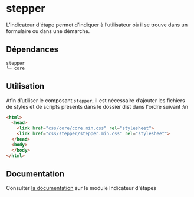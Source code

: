 # stepper

L’indicateur d'étape permet d’indiquer à l’utilisateur où il se trouve dans un formulaire ou dans une démarche.

## Dépendances
```shell
stepper
└─ core
```

## Utilisation
Afin d’utiliser le composant `stepper`, il est nécessaire d’ajouter les fichiers de styles et de scripts présents dans le dossier dist dans l'ordre suivant :\n
```html
<html>
  <head>
    <link href="css/core/core.min.css" rel="stylesheet">
    <link href="css/stepper/stepper.min.css" rel="stylesheet">
  </head>
  <body>
  </body>
</html>
```

## Documentation

Consulter [la documentation](https://www.systeme-de-design.gouv.fr/version-courante/fr/composants/indicateur-d-etapes) sur le module Indicateur d'étapes